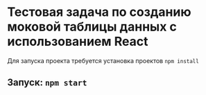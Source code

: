 # Тестовая задача по созданию моковой таблицы данных с использованием React

Для запуска проекта требуется установка проектов `npm install`

## Запуск: `npm start`
